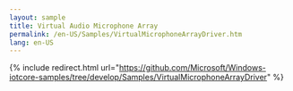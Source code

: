 ```yaml
---
layout: sample
title: Virtual Audio Microphone Array
permalink: /en-US/Samples/VirtualMicrophoneArrayDriver.htm
lang: en-US
---
```

{% include redirect.html url="https://github.com/Microsoft/Windows-iotcore-samples/tree/develop/Samples/VirtualMicrophoneArrayDriver" %}
